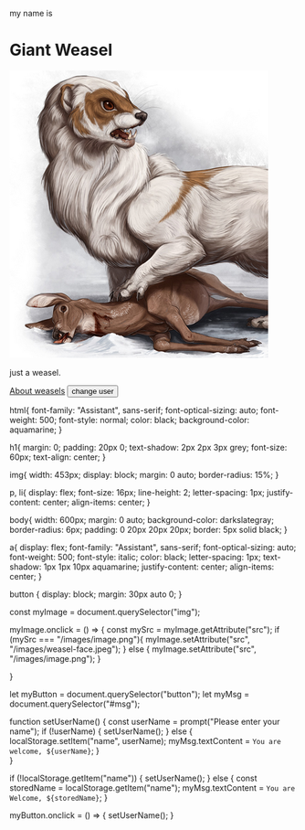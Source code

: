 <!DOCTYPE html>
<html lang="en">
<head>
    <meta charset="UTF-8">
    <meta name="viewport" content="width=device-width, initial-scale=1.0">
    <title>My test page</title>
    <link rel="stylesheet" href="styles.css">
    <link rel="preconnect" href="https://fonts.googleapis.com">
    <link rel="preconnect" href="https://fonts.gstatic.com" crossorigin>
    <link href="https://fonts.googleapis.com/css2?family=Assistant:wght@200..800&display=swap" rel="stylesheet">
</head>
<body>
    <p id="msg"></p>
    <p>my name is</p>
    <h1>Giant Weasel</h1>
    <img src="/images/image.png" alt="test image">
    <p>just a weasel.</p>
    <!--<p>making a list with</p>
    <ul>
        <li>one</li>
        <li>two</li>
        <li>three</li>
    </ul>
    <p>list elements</p>-->
    <a href="https://en.wikipedia.org/wiki/Weasel" target="_blank">About weasels</a>
    <button>change user</button>
    <script src="/scripts/main.js"></script>
</body>
</html>

html{
  font-family: "Assistant", sans-serif;
  font-optical-sizing: auto;
  font-weight: 500;
  font-style: normal;
  color: black;
  background-color: aquamarine;
}

h1{
    margin: 0;
    padding: 20px 0;
    text-shadow: 2px 2px 3px grey;
    font-size: 60px;
    text-align: center;
}

img{
    width: 453px;
    display: block;
    margin: 0 auto;
    border-radius: 15%;
}

p, li{
    display: flex;
    font-size: 16px;
    line-height: 2;
    letter-spacing: 1px;
    justify-content: center;
    align-items: center;
}

body{
    width: 600px;
    margin: 0 auto;
    background-color: darkslategray;
    border-radius: 6px;
    padding: 0 20px 20px 20px;
    border: 5px solid black;
}

a{
    display: flex;
    font-family: "Assistant", sans-serif;
    font-optical-sizing: auto;
    font-weight: 500;
    font-style: italic;
    color: black;
    letter-spacing: 1px;
    text-shadow: 1px 1px 10px aquamarine;
    justify-content: center;
    align-items: center;
}

button {
    display: block;
    margin: 30px auto 0;
}

const myImage = document.querySelector("img");

myImage.onclick = () => {
    const mySrc = myImage.getAttribute("src");
    if (mySrc === "/images/image.png"){
        myImage.setAttribute("src", "/images/weasel-face.jpeg");
     } else {
            myImage.setAttribute("src", "/images/image.png");
        }
    
}

let myButton = document.querySelector("button");
let myMsg = document.querySelector("#msg");

function setUserName() {
    const userName = prompt("Please enter your name");
    if (!userName) {
        setUserName();
    } else {
    localStorage.setItem("name", userName);
    myMsg.textContent = `You are welcome, ${userName}`;
    }    
}

if (!localStorage.getItem("name")) {
    setUserName();
} else {
    const storedName = localStorage.getItem("name");
    myMsg.textContent = `You are Welcome, ${storedName}`;
}

myButton.onclick = () => {
    setUserName();
}
